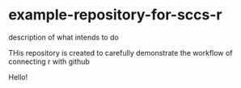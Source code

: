 # example-repository-for-sccs-r
description of what intends to do

THis repository is created to carefully demonstrate the workflow of connecting r with github

Hello!